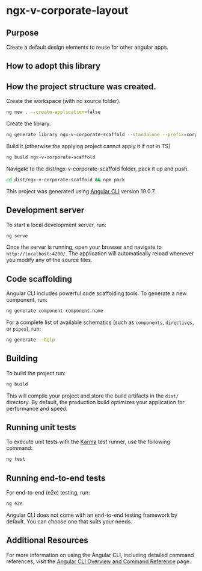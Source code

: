 # ngx-v-corporate-layout

## Purpose
Create a default design elements to reuse for other angular apps.

## How to adopt this library

## How the project structure was created.

Create the workspace (with no source folder).

```bash
ng new . --create-application=false

```
 
Create the library.
```bash
ng generate library ngx-v-corporate-scaffold --standalone --prefix=corp

```

Build it (otherwise the applying project cannot apply it if not in TS)
```bash
ng build ngx-v-corporate-scaffold
```

Navigate to the dist/ngx-v-corporate-scaffold folder, pack it up and push.
```bash
cd dist/ngx-v-corporate-scaffold && npm pack
```


This project was generated using [Angular CLI](https://github.com/angular/angular-cli) version 19.0.7.

## Development server

To start a local development server, run:

```bash
ng serve
```

Once the server is running, open your browser and navigate to `http://localhost:4200/`. The application will automatically reload whenever you modify any of the source files.

## Code scaffolding

Angular CLI includes powerful code scaffolding tools. To generate a new component, run:

```bash
ng generate component component-name
```

For a complete list of available schematics (such as `components`, `directives`, or `pipes`), run:

```bash
ng generate --help
```

## Building

To build the project run:

```bash
ng build
```

This will compile your project and store the build artifacts in the `dist/` directory. By default, the production build optimizes your application for performance and speed.

## Running unit tests

To execute unit tests with the [Karma](https://karma-runner.github.io) test runner, use the following command:

```bash
ng test
```

## Running end-to-end tests

For end-to-end (e2e) testing, run:

```bash
ng e2e
```

Angular CLI does not come with an end-to-end testing framework by default. You can choose one that suits your needs.

## Additional Resources

For more information on using the Angular CLI, including detailed command references, visit the [Angular CLI Overview and Command Reference](https://angular.dev/tools/cli) page.
